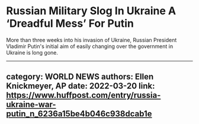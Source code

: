 # Russian Military Slog In Ukraine A ‘Dreadful Mess’ For Putin

More than three weeks into his invasion of Ukraine, Russian President Vladimir Putin's initial aim of easily changing over the government in Ukraine is long gone.

---
category: WORLD NEWS
authors: Ellen Knickmeyer, AP
date: 2022-03-20
link: https://www.huffpost.com/entry/russia-ukraine-war-putin_n_6236a15be4b046c938dcab1e
---
